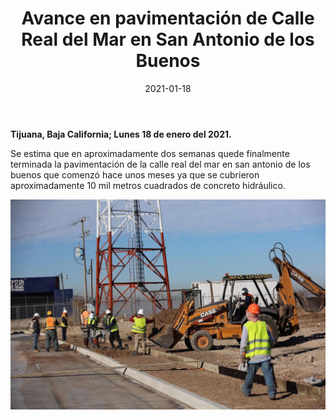 ﻿---
layout: blog
title: "Avance en pavimentación de Calle Real del Mar en San Antonio de los Buenos"
date: 2021-01-18
categories: tijuana
permalink: /:categories/:title:output_ext
image: /img/cnr/2021-01-18-pavimentacion-de-calle-real-del-mar-en-san-antonio-de-los-buenos.jpeg
alt: "Titulo"
autor:
---


**Tijuana, Baja California; Lunes 18 de enero del 2021.** 


Se estima que en aproximadamente dos semanas quede finalmente terminada la pavimentación de la calle real del mar en san antonio de los buenos que comenzó hace unos meses ya que se cubrieron aproximadamente 10 mil metros cuadrados de concreto hidráulico. 




<div id="carouselExampleSlidesOnly" class="carousel slide" data-ride="carousel">
  <div class="carousel-inner">
    <div class="carousel-item active">
       <img class="d-block w-100" src="/img/cnr/2021-01-18-pavimentacion-de-calle-real-del-mar-en-san-antonio-de-los-buenos.jpeg" loading="lazy"  alt="Titulo">
    </div>
  </div>
</div>
